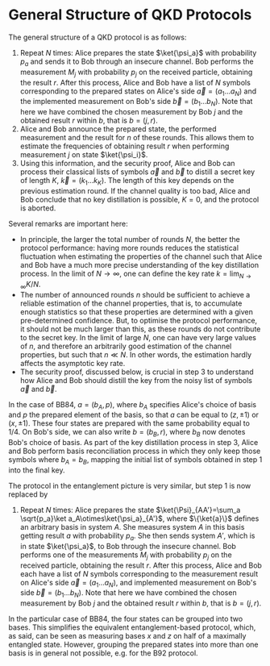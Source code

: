 # General Structure of QKD Protocols

The general structure of a QKD protocol is as follows:

1) Repeat $N$ times: Alice prepares the state $\ket{\psi_a}$ with probability $p_a$ and sends it to Bob through an insecure channel. Bob performs the measurement $M_j$ with probability $p_j$ on the received particle, obtaining the result $r$. After this process, Alice and Bob have a list of $N$ symbols corresponding to the prepared states on Alice's side $\vec a=(a_1\ldots a_N)$ and the implemented measurement on Bob's side $\vec b=(b_1\ldots b_N)$. Note that here we have combined the chosen measurement by Bob $j$ and the obtained result $r$ within $b$, that is $b=(j,r)$.
2) Alice and Bob announce the prepared state, the performed measurement and the result for $n$ of these rounds. This allows them to estimate the frequencies of obtaining result $r$ when performing measurement $j$ on state $\ket{\psi_i}$.
3) Using this information, and the security proof, Alice and Bob can process their classical lists of symbols $\vec a$ and $\vec b$ to distill a secret key of length $K$, $\vec k=(k_1\ldots k_K)$. The length of this key depends on the previous estimation round. If the channel quality is too bad, Alice and Bob conclude that no key distillation is possible, $K=0$, and the protocol is aborted. 

Several remarks are important here:

- In principle, the larger the total number of rounds $N$, the better the protocol performance: having more rounds reduces the statistical fluctuation when estimating the properties of the channel such that Alice and Bob have a much more precise understanding of the key distillation process. In the limit of $N\rightarrow\infty$, one can define the key rate $k=\lim_{N\rightarrow\infty} K/N$.
- The number of announced rounds $n$ should be sufficient to achieve a reliable estimation of the channel properties, that is, to accumulate enough statistics so that these properties are determined with a given pre-determined confidence. But, to optimise the protocol performance, it should not be much larger than this, as these rounds do not contribute to the secret key. In the limit of large $N$, one can have very large values of $n$, and therefore an arbitrarily good estimation of the channel properties, but such that $n\ll N$. In other words, the estimation hardly affects the asymptotic key rate.
- The security proof, discussed below, is crucial in step 3 to understand how Alice and Bob should distill the key from the noisy list of symbols $\vec a$ and $\vec b$.

In the case of BB84, $a=(b_A,p)$, where $b_A$ specifies Alice's choice of basis and $p$ the prepared element of the basis, so that $a$ can be equal to $(z,\pm 1)$ or $(x,\pm 1)$. These four states are prepared with the same probability equal to $1/4$. On Bob's side, we can also write $b=(b_B,r)$, where $b_B$ now denotes Bob's choice of basis. As part of the key distillation process in step 3, Alice and Bob perform basis reconciliation process in which they only keep those symbols where $b_A=b_B$, mapping the initial list of symbols obtained in step 1 into the final key.

The protocol in the entanglement picture is very similar, but step 1 is now replaced by 

1) Repeat $N$ times: Alice prepares the state $\ket{\Psi}_{AA'}=\sum_a \sqrt{p_a}\ket a_A\otimes\ket{\psi_a}_{A'}$, where $\{\ket{a}\}$ defines an arbitrary basis in system $A$. She measures system $A$ in this basis getting result $a$ with probability $p_a$. She then sends system $A'$, which is in state $\ket{\psi_a}$, to Bob through the insecure channel. Bob performs one of the measurements $M_j$ with probability $p_j$ on the received particle, obtaining the result $r$. After this process, Alice and Bob each have a list of $N$ symbols corresponding to the measurement result on Alice's side $\vec a=(a_1\ldots a_N)$, and implemented measurement on Bob's side $\vec b=(b_1\ldots b_N)$. Note that here we have combined the chosen measurement by Bob $j$ and the obtained result $r$ within $b$, that is $b=(j,r)$.

In the particular case of BB84, the four states can be grouped into two bases. This simplifies the equivalent entanglement-based protocol, which, as said, can be seen as measuring bases $x$ and $z$ on half of a maximally entangled state. However, grouping the prepared states into more than one basis is in general not possible, e.g. for the B92 protocol.

